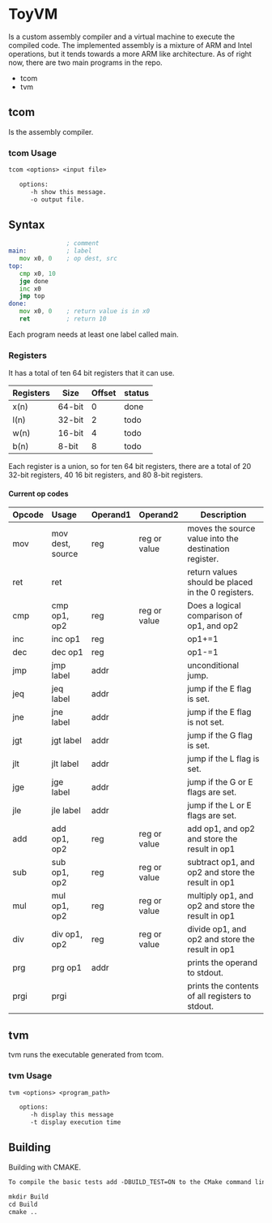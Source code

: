 # ToyVM

Is a custom assembly compiler and a virtual machine to execute the compiled code.
The implemented assembly is a mixture of ARM and Intel operations, but it tends towards a more ARM like architecture.
As of right now, there are two main programs in the repo.

* tcom
* tvm

## tcom

Is the assembly compiler.

### tcom Usage

```txt
tcom <options> <input file>

   options:
      -h show this message.
      -o output file.
```

## Syntax

```asm
                ; comment
main:           ; label
   mov x0, 0    ; op dest, src
top:
   cmp x0, 10
   jge done
   inc x0
   jmp top
done:
   mov x0, 0    ; return value is in x0
   ret          ; return 10
```

Each program needs at least one label called main.

### Registers

It has a total of ten 64 bit registers that it can use.

| Registers | Size   | Offset | status |
|:----------|--------|--------|--------|
| x(n)      | 64-bit | 0      | done   |
| l(n)      | 32-bit | 2      | todo   |
| w(n)      | 16-bit | 4      | todo   |
| b(n)      | 8-bit  | 8      | todo   |

Each register is a union, so for ten 64 bit registers, there are a total of 20 32-bit registers,
40 16 bit registers, and 80 8-bit registers.

#### Current op codes

| Opcode | Usage            | Operand1 | Operand2     | Description                                           |
|:-------|:-----------------|:---------|:-------------|-------------------------------------------------------|
| mov    | mov dest, source | reg      | reg or value | moves the source value into the destination register. |
| ret    | ret              |          |              | return values should be placed in the 0 registers.    |
| cmp    | cmp op1, op2     | reg      | reg or value | Does a logical comparison  of op1, and op2            |
| inc    | inc op1          | reg      |              | op1+=1                                                |
| dec    | dec op1          | reg      |              | op1-=1                                                |
| jmp    | jmp label        | addr     |              | unconditional jump.                                   |
| jeq    | jeq label        | addr     |              | jump if the E flag is set.                            |
| jne    | jne label        | addr     |              | jump if the E flag is not set.                        |
| jgt    | jgt label        | addr     |              | jump if the G flag is set.                            |
| jlt    | jlt label        | addr     |              | jump if the L flag is set.                            |
| jge    | jge label        | addr     |              | jump if the G or E flags are set.                     |
| jle    | jle label        | addr     |              | jump if the L or E flags are set.                     |
| add    | add op1, op2     | reg      | reg or value | add op1, and op2 and store the result in op1          |
| sub    | sub op1, op2     | reg      | reg or value | subtract op1, and op2 and store the result in op1     |
| mul    | mul op1, op2     | reg      | reg or value | multiply op1, and op2 and store the result in op1     |
| div    | div op1, op2     | reg      | reg or value | divide  op1, and op2 and store the result in op1      |
| prg    | prg op1          | addr     |              | prints the operand to stdout.                         |
| prgi   | prgi             |          |              | prints the contents of all registers to stdout.       |

## tvm

tvm runs the executable generated from tcom.

### tvm Usage

```txt
tvm <options> <program_path>

   options:
      -h display this message
      -t display execution time
```

## Building

Building with CMAKE.

```txt
To compile the basic tests add -DBUILD_TEST=ON to the CMake command line.

mkdir Build
cd Build
cmake ..
```
